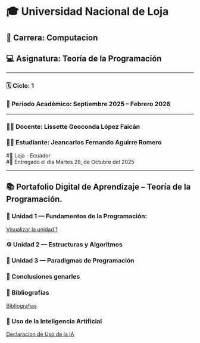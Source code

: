 
# 🎓 Universidad Nacional de Loja

## 🧮 Carrera: Computacion
## 💻 Asignatura: Teoría de la Programación  

---

### 🗓️ Ciclo: 1
### 📅 Período Académico: Septiembre 2025 – Febrero 2026  

---

### 👨‍🏫 Docente: Lissette Geoconda López Faicán
### 👨‍🎓 Estudiante: Jeancarlos Fernando Aguirre Romero 



#📍 Loja - Ecuador  
#📆 Entregado el dia Martes 28, de Octubre del 2025

---

## 📚 Portafolio Digital de Aprendizaje – Teoría de la Programación. 

### 🧩 Unidad 1 — Fundamentos de la Programación:

[Visualizar la unidad 1 ](unidad1/unidadUno.md) 

### ⚙️ Unidad 2 — Estructuras y Algoritmos 

### 🧠 Unidad 3 — Paradigmas de Programación  

### 🏁 Conclusiones genarles  

### 📖 Bibliografías  
[Bibliografias](dfg)

### 🤖 Uso de la Inteligencia Artificial  

[Declaracion de Uso de la IA](usoIA.md)
